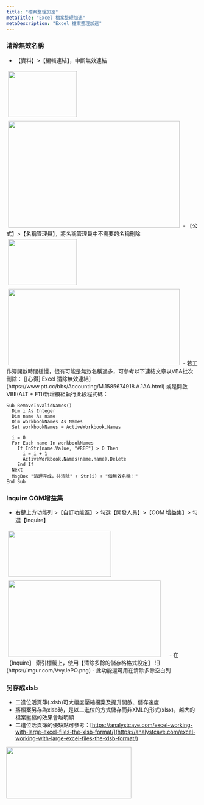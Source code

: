 ```yaml
---
title: "檔案整理加速"
metaTitle: "Excel 檔案整理加速"
metaDescription: "Excel 檔案整理加速"
---
```


### 清除無效名稱

- 【資料】>【編輯連結】，中斷無效連結<br />
<img src="https://imgur.com/gdmgEcN.png"  style="margin:5px" alt="" width="180" height="120" />
<img src="https://imgur.com/StHncYA.png"  style="margin:5px" alt="" width="450" height="280" />
- 【公式】>【名稱管理員】，將名稱管理員中不需要的名稱刪除<br />
<img src="https://imgur.com/AwWtiDc.png"  style="margin:5px" alt="" width="180" height="120" />
<img src="https://imgur.com/z7V8FML.png"  style="margin:5px" alt="" width="450" height="200"  />
- 若工作簿開啟時間緩慢，很有可能是無效名稱過多，可參考以下連結文章以VBA批次刪除：  
[[心得] Excel 清除無效連結](https://www.ptt.cc/bbs/Accounting/M.1585674918.A.1AA.html)
或是開啟VBE(ALT + F11)新增模組執行此段程式碼：

```
Sub RemoveInvalidNames()
  Dim i As Integer
  Dim name As name
  Dim workbookNames As Names
  Set workbookNames = ActiveWorkbook.Names

  i = 0
  For Each name In workbookNames
    If InStr(name.Value, "#REF") > 0 Then
      i = i + 1
      ActiveWorkbook.Names(name.name).Delete
    End If
  Next
  MsgBox "清理完成，共清除" + Str(i) + "個無效名稱！"
End Sub
```

### Inquire COM增益集
- 右鍵上方功能列 >【自訂功能區】> 勾選【開發人員】>【COM 增益集】> 勾選【Inquire】
<img src="https://imgur.com/rcXLroW.png"  style="margin:5px" alt="" width="270" height="120" />
<img src="https://imgur.com/gvbt8dI.png"  style="margin:5px" alt="" width="400" height="200" />
<img src="https://imgur.com/Ll3Y5T4.png"  style="margin:5px" alt="" />
- 在 【Inquire】 索引標籤上，使用【清除多餘的儲存格格式設定】 ![](https://imgur.com/VvyJePO.png)
- 此功能還可用在清除多餘空白列

### 另存成xlsb
- 二進位活頁簿(.xlsb)可大幅度壓縮檔案及提升開啟、儲存速度
- 將檔案另存為xlsb時，是以二進位的方式儲存而非XML的形式(xlsx)，越大的檔案壓縮的效果會越明顯
- 二進位活頁簿的優缺點可參考：[https://analystcave.com/excel-working-with-large-excel-files-the-xlsb-format/](https://analystcave.com/excel-working-with-large-excel-files-the-xlsb-format/)  <br />
<img src="https://imgur.com/x6U0thM.png"   alt="" width="328" height="135" />

